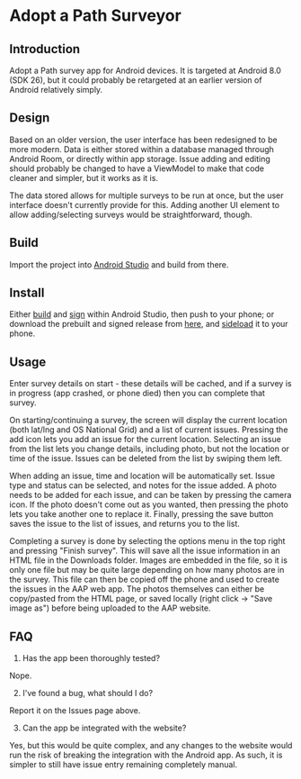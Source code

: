# Adopt a Path Surveyor

## Introduction

Adopt a Path survey app for Android devices. It is targeted at Android 8.0 (SDK 26), but it could probably be retargeted at an earlier version of Android relatively simply.

## Design

Based on an older version, the user interface has been redesigned to be more modern. Data is either stored within a database managed through Android Room, or directly within app storage. Issue adding and editing should probably be changed to have a ViewModel to make that code cleaner and simpler, but it works as it is.

The data stored allows for multiple surveys to be run at once, but the user interface doesn't currently provide for this. Adding another UI element to allow adding/selecting surveys would be straightforward, though.

## Build

Import the project into [Android Studio](https://developer.android.com/studio/) and build from there.

## Install

Either [build](https://developer.android.com/studio/run) and [sign]() within Android Studio, then push to your phone; or download the prebuilt and signed release from [here](), and [sideload](https://www.xda-developers.com/how-to-sideload-install-android-app-apk/) it to your phone.

## Usage

Enter survey details on start - these details will be cached, and if a survey is in progress (app crashed, or phone died) then you can complete that survey.

On starting/continuing a survey, the screen will display the current location (both lat/lng and OS National Grid) and a list of current issues. Pressing the add icon lets you add an issue for the current location. Selecting an issue from the list lets you change details, including photo, but not the location or time of the issue. Issues can be deleted from the list by swiping them left.

When adding an issue, time and location will be automatically set. Issue type and status can be selected, and notes for the issue added. A photo needs to be added for each issue, and can be taken by pressing the camera icon. If the photo doesn't come out as you wanted, then pressing the photo lets you take another one to replace it. Finally, pressing the save button saves the issue to the list of issues, and returns you to the list.

Completing a survey is done by selecting the options menu in the top right and pressing "Finish survey". This will save all the issue information in an HTML file in the Downloads folder. Images are embedded in the file, so it is only one file but may be quite large depending on how many photos are in the survey. This file can then be copied off the phone and used to create the issues in the AAP web app. The photos themselves can either be copy/pasted from the HTML page, or saved locally (right click -> "Save image as") before being uploaded to the AAP website.

## FAQ

1. Has the app been thoroughly tested?

Nope.

2. I've found a bug, what should I do?

Report it on the Issues page above.

3. Can the app be integrated with the website?

Yes, but this would be quite complex, and any changes to the website would run the risk of breaking the integration with the Android app. As such, it is simpler to still have issue entry remaining completely manual.